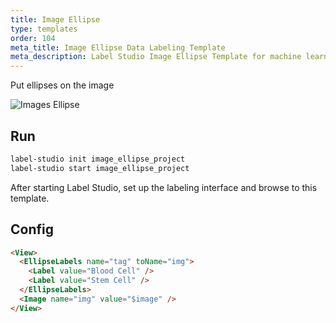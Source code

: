```yaml
---
title: Image Ellipse
type: templates
order: 104
meta_title: Image Ellipse Data Labeling Template
meta_description: Label Studio Image Ellipse Template for machine learning and data science data labeling projects.
---
```


Put ellipses on the image

<img src="/images/screens/image_ellipse.png" class="img-template-example" title="Images Ellipse" />

## Run

```bash
label-studio init image_ellipse_project
label-studio start image_ellipse_project 
```

After starting Label Studio, set up the labeling interface and browse to this template.

## Config 

```html
<View>
  <EllipseLabels name="tag" toName="img">
    <Label value="Blood Cell" />
    <Label value="Stem Cell" />
  </EllipseLabels>
  <Image name="img" value="$image" />
</View>
```
